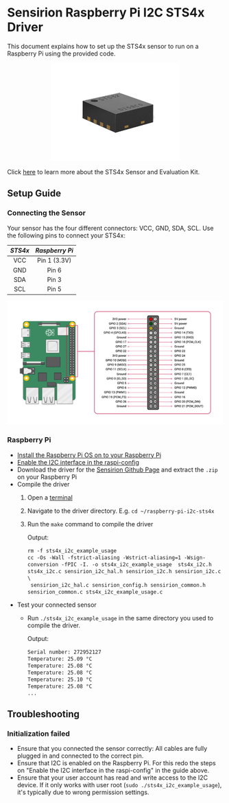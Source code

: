 # Sensirion Raspberry Pi I2C STS4x Driver

This document explains how to set up the STS4x sensor to run on a Raspberry Pi
using the provided code.

[<center><img src="images/STS4x.png" width="300px"></center>](https://www.sensirion.com)

Click [here](https://www.sensirion.com) to learn more about the STS4x Sensor and Evaluation Kit.


Setup Guide
-----------

### Connecting the Sensor

Your sensor has the four different connectors: VCC, GND, SDA, SCL. Use
the following pins to connect your STS4x:

 *STS4x*  |    *Raspberry Pi*
 :------: | :------------------:
   VCC    |        Pin 1 (3.3V)
   GND    |        Pin 6
   SDA    |        Pin 3
   SCL    |        Pin 5

<center><img src="images/GPIO-Pinout-Diagram.png" width="900px"></center>

### Raspberry Pi

- [Install the Raspberry Pi OS on to your Raspberry Pi](https://projects.raspberrypi.org/en/projects/raspberry-pi-setting-up)
- [Enable the I2C interface in the raspi-config](https://www.raspberrypi.org/documentation/configuration/raspi-config.md)
- Download the driver for the [Sensirion Github Page](https://github.com/Sensirion/raspberry-pi-i2c-sts4x) and extract the `.zip` on your Raspberry Pi
- Compile the driver
    1. Open a [terminal](https://www.raspberrypi.org/documentation/usage/terminal/?)
    2. Navigate to the driver directory. E.g. `cd ~/raspberry-pi-i2c-sts4x`
    3. Run the `make` command to compile the driver

       Output:
       ```
       rm -f sts4x_i2c_example_usage
       cc -Os -Wall -fstrict-aliasing -Wstrict-aliasing=1 -Wsign-conversion -fPIC -I. -o sts4x_i2c_example_usage  sts4x_i2c.h sts4x_i2c.c sensirion_i2c_hal.h sensirion_i2c.h sensirion_i2c.c \
       	sensirion_i2c_hal.c sensirion_config.h sensirion_common.h sensirion_common.c sts4x_i2c_example_usage.c
       ```
- Test your connected sensor
    - Run `./sts4x_i2c_example_usage` in the same directory you used to
      compile the driver.

      Output:
      ```
      Serial number: 272952127
      Temperature: 25.09 °C
      Temperature: 25.08 °C
      Temperature: 25.08 °C
      Temperature: 25.10 °C 
      Temperature: 25.08 °C
      ...
      ```

Troubleshooting
---------------

### Initialization failed

-   Ensure that you connected the sensor correctly: All cables are fully
    plugged in and connected to the correct pin.
-   Ensure that I2C is enabled on the Raspberry Pi. For this redo the steps on
    "Enable the I2C interface in the raspi-config" in the guide above.
-   Ensure that your user account has read and write access to the I2C device.
    If it only works with user root (`sudo ./sts4x_i2c_example_usage`), it's
    typically due to wrong permission settings.

